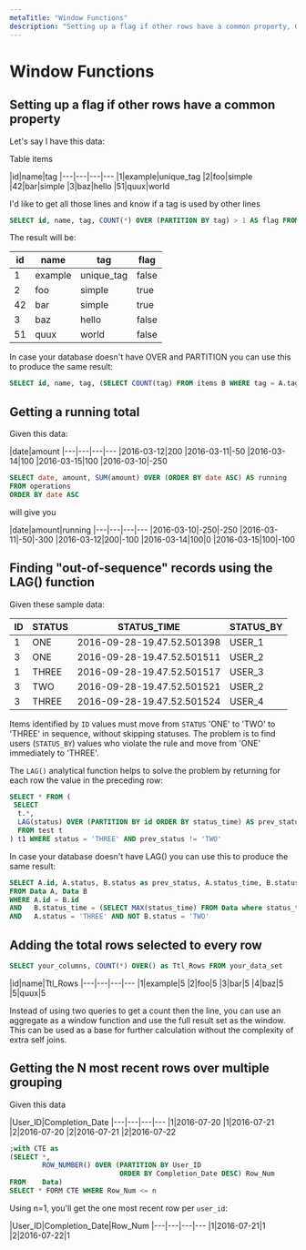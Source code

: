 ```yaml
---
metaTitle: "Window Functions"
description: "Setting up a flag if other rows have a common property, Getting a running total, Finding out-of-sequence records using the LAG() function, Adding the total rows selected to every row, Getting the N most recent rows over multiple grouping"
---
```


# Window Functions



## Setting up a flag if other rows have a common property


Let's say I have this data:

Table items

|id|name|tag
|---|---|---|---
|1|example|unique_tag
|2|foo|simple
|42|bar|simple
|3|baz|hello
|51|quux|world

I'd like to get all those lines and know if a tag is used by other lines

```sql
SELECT id, name, tag, COUNT(*) OVER (PARTITION BY tag) > 1 AS flag FROM items

```

The result will be:

|id|name|tag|flag
|---|---|---|---
|1|example|unique_tag|false
|2|foo|simple|true
|42|bar|simple|true
|3|baz|hello|false
|51|quux|world|false

In case your database doesn't have OVER and PARTITION you can use this to produce the same result:

```sql
SELECT id, name, tag, (SELECT COUNT(tag) FROM items B WHERE tag = A.tag) > 1 AS flag FROM items A

```



## Getting a running total


Given this data:

|date|amount
|---|---|---|---
|2016-03-12|200
|2016-03-11|-50
|2016-03-14|100
|2016-03-15|100
|2016-03-10|-250

```sql
SELECT date, amount, SUM(amount) OVER (ORDER BY date ASC) AS running
FROM operations
ORDER BY date ASC

```

will give you

|date|amount|running
|---|---|---|---
|2016-03-10|-250|-250
|2016-03-11|-50|-300
|2016-03-12|200|-100
|2016-03-14|100|0
|2016-03-15|100|-100



## Finding "out-of-sequence" records using the LAG() function


Given these sample data:

|ID|STATUS|STATUS_TIME|STATUS_BY
|---|---|---|---
|1|ONE|2016-09-28-19.47.52.501398|USER_1
|3|ONE|2016-09-28-19.47.52.501511|USER_2
|1|THREE|2016-09-28-19.47.52.501517|USER_3
|3|TWO|2016-09-28-19.47.52.501521|USER_2
|3|THREE|2016-09-28-19.47.52.501524|USER_4

Items identified by `ID` values must move from `STATUS` 'ONE' to 'TWO' to 'THREE' in sequence, without skipping statuses. The problem is to find users (`STATUS_BY`) values who violate the rule and move from 'ONE' immediately to 'THREE'.

The `LAG()` analytical function helps to solve the problem by returning for each row the value in the preceding row:

```sql
SELECT * FROM (
 SELECT 
  t.*, 
  LAG(status) OVER (PARTITION BY id ORDER BY status_time) AS prev_status 
  FROM test t
) t1 WHERE status = 'THREE' AND prev_status != 'TWO'

```

In case your database doesn't have LAG() you can use this to produce the same result:

```sql
SELECT A.id, A.status, B.status as prev_status, A.status_time, B.status_time as prev_status_time
FROM Data A, Data B
WHERE A.id = B.id
AND   B.status_time = (SELECT MAX(status_time) FROM Data where status_time < A.status_time and id = A.id)
AND   A.status = 'THREE' AND NOT B.status = 'TWO'

```



## Adding the total rows selected to every row


```sql
SELECT your_columns, COUNT(*) OVER() as Ttl_Rows FROM your_data_set

```

|id|name|Ttl_Rows
|---|---|---|---
|1|example|5
|2|foo|5
|3|bar|5
|4|baz|5
|5|quux|5

Instead of using two queries to get a count then the line, you can use an aggregate as a window function and use the full result set as the window.<br />
This can be used as a base for further calculation without the complexity of extra self joins.



## Getting the N most recent rows over multiple grouping


Given this data

|User_ID|Completion_Date
|---|---|---|---
|1|2016-07-20
|1|2016-07-21
|2|2016-07-20
|2|2016-07-21
|2|2016-07-22

```sql
;with CTE as
(SELECT *, 
        ROW_NUMBER() OVER (PARTITION BY User_ID 
                           ORDER BY Completion_Date DESC) Row_Num
FROM    Data)
SELECT * FORM CTE WHERE Row_Num <= n

```

Using n=1, you'll get the one most recent row per `user_id`:

|User_ID|Completion_Date|Row_Num
|---|---|---|---
|1|2016-07-21|1
|2|2016-07-22|1

